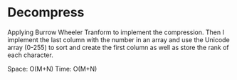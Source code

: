 # Decompress
Applying Burrow Wheeler Tranform to implement the compression. Then I implement the last column with the number in an array and use the Unicode array (0-255) to sort and create the first column as well as store the rank of each character.

Space: O(M+N)
Time: O(M+N)
